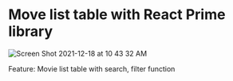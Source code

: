 # Move list table with React Prime library

![Screen Shot 2021-12-18 at 10 43 32 AM](https://user-images.githubusercontent.com/68558143/146650994-97ebfb3e-869f-47e8-b15e-4bb31f7dd638.png)

Feature: Movie list table with search, filter function
